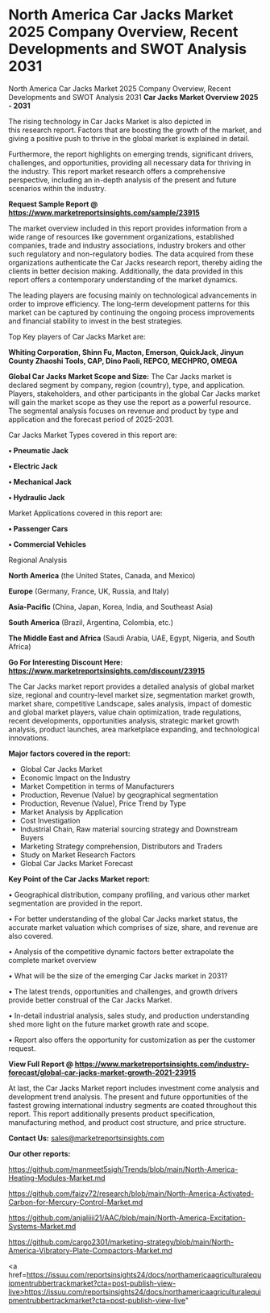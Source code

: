 # North America Car Jacks Market 2025 Company Overview, Recent Developments and SWOT Analysis 2031
North America Car Jacks Market 2025 Company Overview, Recent Developments and SWOT Analysis 2031
<Strong> Car Jacks Market Overview 2025 - 2031</strong>

The rising technology in Car Jacks Market is also depicted in this research report. Factors that are boosting the growth of the market, and giving a positive push to thrive in the global market is explained in detail.

Furthermore, the report highlights on emerging trends, significant drivers, challenges, and opportunities, providing all necessary data for thriving in the industry. This report market research offers a comprehensive perspective, including an in-depth analysis of the present and future scenarios within the industry.

<strong>Request Sample Report @ <a href=https://www.marketreportsinsights.com/sample/23915>https://www.marketreportsinsights.com/sample/23915</a></strong>

The market overview included in this report provides information from a wide range of resources like government organizations, established companies, trade and industry associations, industry brokers and other such regulatory and non-regulatory bodies. The data acquired from these organizations authenticate the Car Jacks research report, thereby aiding the clients in better decision making. Additionally, the data provided in this report offers a contemporary understanding of the market dynamics.

The leading players are focusing mainly on technological advancements in order to improve efficiency. The long-term development patterns for this market can be captured by continuing the ongoing process improvements and financial stability to invest in the best strategies.

Top Key players of Car Jacks Market are:

<strong>Whiting Corporation, Shinn Fu, Macton, Emerson, QuickJack, Jinyun County Zhaoshi Tools, CAP, Dino Paoli, REPCO, MECHPRO, OMEGA</strong>

<strong><b>Global Car Jacks Market Scope and Size:</b></strong>
The Car Jacks market is declared segment by company, region (country), type, and application. Players, stakeholders, and other participants in the global Car Jacks market will gain the market scope as they use the report as a powerful resource. The segmental analysis focuses on revenue and product by type and application and the forecast period of 2025-2031.

Car Jacks Market Types covered in this report are:

<strong>• Pneumatic Jack

• Electric Jack

• Mechanical Jack

• Hydraulic Jack</strong>

Market Applications covered in this report are:

<strong>• Passenger Cars

• Commercial Vehicles</strong> 

Regional Analysis

<strong>North America</strong> (the United States, Canada, and Mexico)

<strong>Europe</strong> (Germany, France, UK, Russia, and Italy)

<strong>Asia-Pacific</strong> (China, Japan, Korea, India, and Southeast Asia)

<strong>South America</strong> (Brazil, Argentina, Colombia, etc.)

<strong>The Middle East and Africa</strong> (Saudi Arabia, UAE, Egypt, Nigeria, and South Africa)

<strong>Go For Interesting Discount Here: <a href=https://www.marketreportsinsights.com/discount/23915>https://www.marketreportsinsights.com/discount/23915</a></strong>

The Car Jacks market report provides a detailed analysis of global market size, regional and country-level market size, segmentation market growth, market share, competitive Landscape, sales analysis, impact of domestic and global market players, value chain optimization, trade regulations, recent developments, opportunities analysis, strategic market growth analysis, product launches, area marketplace expanding, and technological innovations.

<strong><b>Major factors covered in the report:</b></strong>
<ul>
  <li>Global Car Jacks Market </li>
  <li>Economic Impact on the Industry</li>
  <li>Market Competition in terms of Manufacturers</li>
  <li>Production, Revenue (Value) by geographical segmentation</li>
  <li>Production, Revenue (Value), Price Trend by Type</li>
  <li>Market Analysis by Application</li>
  <li>Cost Investigation</li>
  <li>Industrial Chain, Raw material sourcing strategy and Downstream Buyers</li>
  <li>Marketing Strategy comprehension, Distributors and Traders</li>
  <li>Study on Market Research Factors</li>
  <li>Global Car Jacks Market Forecast</li>
</ul>

<strong><b>Key Point of the Car Jacks Market report:</b></strong>

• Geographical distribution, company profiling, and various other market segmentation are provided in the report.

• For better understanding of the global Car Jacks market status, the accurate market valuation which comprises of size, share, and revenue are also covered.

• Analysis of the competitive dynamic factors better extrapolate the complete market overview

• What will be the size of the emerging Car Jacks market in 2031?

• The latest trends, opportunities and challenges, and growth drivers provide better construal of the Car Jacks Market.

• In-detail industrial analysis, sales study, and production understanding shed more light on the future market growth rate and scope.

• Report also offers the opportunity for customization as per the customer request.

<strong><b>View Full Report @ <a href=https://www.marketreportsinsights.com/industry-forecast/global-car-jacks-market-growth-2021-23915>https://www.marketreportsinsights.com/industry-forecast/global-car-jacks-market-growth-2021-23915</a></b></strong>


At last, the Car Jacks Market report includes investment come analysis and development trend analysis. The present and future opportunities of the fastest growing international industry segments are coated throughout this report. This report additionally presents product specification, manufacturing method, and product cost structure, and price structure.

<strong>Contact Us:</strong>
sales@marketreportsinsights.com

<strong>Our other reports:</strong>

<a href=https://github.com/manmeet5sigh/Trends/blob/main/North-America-Heating-Modules-Market.md>https://github.com/manmeet5sigh/Trends/blob/main/North-America-Heating-Modules-Market.md</a>

<a href=https://github.com/faizy72/research/blob/main/North-America-Activated-Carbon-for-Mercury-Control-Market.md>https://github.com/faizy72/research/blob/main/North-America-Activated-Carbon-for-Mercury-Control-Market.md</a>

<a href=https://github.com/anjaliiii21/AAC/blob/main/North-America-Excitation-Systems-Market.md>https://github.com/anjaliiii21/AAC/blob/main/North-America-Excitation-Systems-Market.md</a>

<a href=https://github.com/cargo2301/marketing-strategy/blob/main/North-America-Vibratory-Plate-Compactors-Market.md>https://github.com/cargo2301/marketing-strategy/blob/main/North-America-Vibratory-Plate-Compactors-Market.md</a>

<a href=https://issuu.com/reportsinsights24/docs/northamericaagriculturalequipmentrubbertrackmarket?cta=post-publish-view-live>https://issuu.com/reportsinsights24/docs/northamericaagriculturalequipmentrubbertrackmarket?cta=post-publish-view-live</a>"
